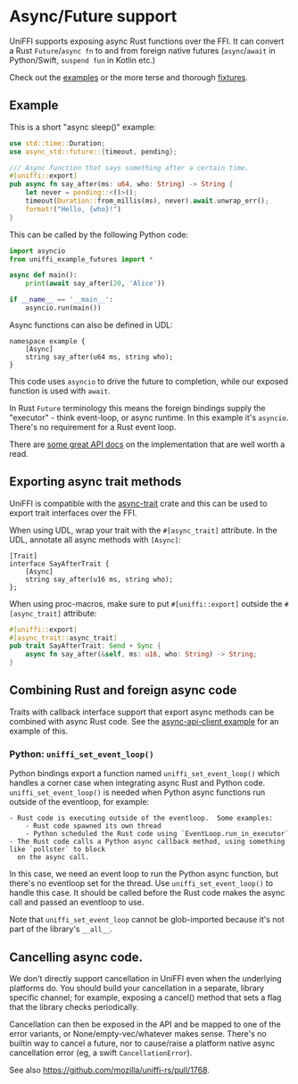 # Async/Future support

UniFFI supports exposing async Rust functions over the FFI. It can convert a Rust `Future`/`async fn` to and from foreign native futures (`async`/`await` in Python/Swift, `suspend fun` in Kotlin etc.)

Check out the [examples](https://github.com/mozilla/uniffi-rs/tree/main/examples/futures) or the more terse and thorough [fixtures](https://github.com/mozilla/uniffi-rs/tree/main/fixtures/futures).

## Example

This is a short "async sleep()" example:
```Rust
use std::time::Duration;
use async_std::future::{timeout, pending};

/// Async function that says something after a certain time.
#[uniffi::export]
pub async fn say_after(ms: u64, who: String) -> String {
    let never = pending::<()>();
    timeout(Duration::from_millis(ms), never).await.unwrap_err();
    format!("Hello, {who}!")
}
```

This can be called by the following Python code:
```python
import asyncio
from uniffi_example_futures import *

async def main():
    print(await say_after(20, 'Alice'))

if __name__ == '__main__':
    asyncio.run(main())
```

Async functions can also be defined in UDL:
```idl
namespace example {
    [Async]
    string say_after(u64 ms, string who);
}
```

This code uses `asyncio` to drive the future to completion, while our exposed function is used with `await`.

In Rust `Future` terminology this means the foreign bindings supply the "executor" - think event-loop, or async runtime. In this example it's `asyncio`. There's no requirement for a Rust event loop.

There are [some great API docs](https://docs.rs/uniffi_core/latest/uniffi_core/ffi/rustfuture/index.html) on the implementation that are well worth a read.

## Exporting async trait methods

UniFFI is compatible with the [async-trait](https://crates.io/crates/async-trait) crate and this can
be used to export trait interfaces over the FFI.

When using UDL, wrap your trait with the `#[async_trait]` attribute.  In the UDL, annotate all async
methods with `[Async]`:

```idl
[Trait]
interface SayAfterTrait {
    [Async]
    string say_after(u16 ms, string who);
};
```

When using proc-macros, make sure to put `#[uniffi::export]` outside the `#[async_trait]` attribute:

```rust
#[uniffi::export]
#[async_trait::async_trait]
pub trait SayAfterTrait: Send + Sync {
    async fn say_after(&self, ms: u16, who: String) -> String;
}
```

## Combining Rust and foreign async code

Traits with callback interface support that export async methods can be combined with async Rust code.
See the [async-api-client example](https://github.com/mozilla/uniffi-rs/tree/main/examples/async-api-client) for an example of this.

### Python: `uniffi_set_event_loop()`

Python bindings export a function named `uniffi_set_event_loop()` which handles a corner case when
integrating async Rust and Python code. `uniffi_set_event_loop()` is needed when Python async
functions run outside of the eventloop, for example:

    - Rust code is executing outside of the eventloop.  Some examples:
        - Rust code spawned its own thread
        - Python scheduled the Rust code using `EventLoop.run_in_executor`
    - The Rust code calls a Python async callback method, using something like `pollster` to block
      on the async call.

In this case, we need an event loop to run the Python async function, but there's no eventloop set for the thread.
Use `uniffi_set_event_loop()` to handle this case.
It should be called before the Rust code makes the async call and passed an eventloop to use.

Note that `uniffi_set_event_loop` cannot be glob-imported because it's not part of the library's `__all__`.

## Cancelling async code.

We don't directly support cancellation in UniFFI even when the underlying platforms do.
You should build your cancellation in a separate, library specific channel; for example, exposing a cancel() method that sets a flag that the library checks periodically.

Cancellation can then be exposed in the API and be mapped to one of the error variants, or None/empty-vec/whatever makes sense.
There's no builtin way to cancel a future, nor to cause/raise a platform native async cancellation error (eg, a swift `CancellationError`).

See also https://github.com/mozilla/uniffi-rs/pull/1768.
